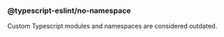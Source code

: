 ### @typescript-eslint/no-namespace

Custom Typescript modules and namespaces are considered outdated.
